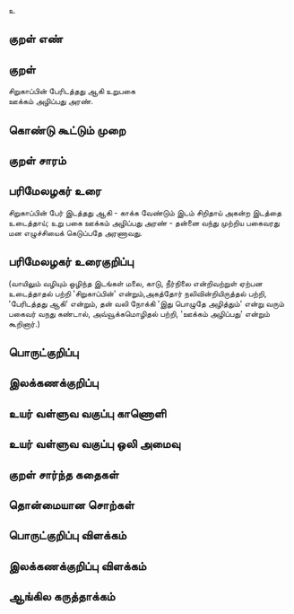 உ

## குறள் எண் 


## குறள் 
சிறுகாப்பின் பேரிடத்தது ஆகி உறுபகை  
ஊக்கம் அழிப்பது அரண்.

## கொண்டு கூட்டும் முறை


## குறள் சாரம் 


## பரிமேலழகர் உரை
சிறுகாப்பின் பேர் இடத்தது ஆகி - காக்க வேண்டும் இடம் சிறிதாய் அகன்ற இடத்தை உடைத்தாய்; உறு பகை ஊக்கம் அழிப்பது அரண் - தன்னை வந்து முற்றிய பகைவரது மன எழுச்சியைக் கெடுப்பதே அரணாவது. 
## பரிமேலழகர் உரைகுறிப்பு   
(வாயிலும் வழியும் ஒழிந்த இடங்கள் மலை, காடு, நீர்நிலை என்றிவற்றுள் ஏற்பன உடைத்தாதல் பற்றி 'சிறுகாப்பின்' என்றும்,அகத்தோர் நலிவின்றியிருத்தல் பற்றி, 'பேரிடத்தது ஆகி' என்றும், தன் வலி நோக்கி 'இது பொழுதே அழித்தும்' என்று வரும் பகைவர் வநது கண்டால், அவ்வூக்கமொழிதல் பற்றி, 'ஊக்கம் அழிப்பது' என்றும் கூறினார்.)


## பொருட்குறிப்பு 


## இலக்கணக்குறிப்பு  


## உயர் வள்ளுவ வகுப்பு காணொளி


## உயர் வள்ளுவ வகுப்பு ஒலி அமைவு 

 
## குறள் சார்ந்த கதைகள் 


## தொன்மையான சொற்கள்


## பொருட்குறிப்பு விளக்கம்


## இலக்கணக்குறிப்பு விளக்கம்


## ஆங்கில கருத்தாக்கம் 


